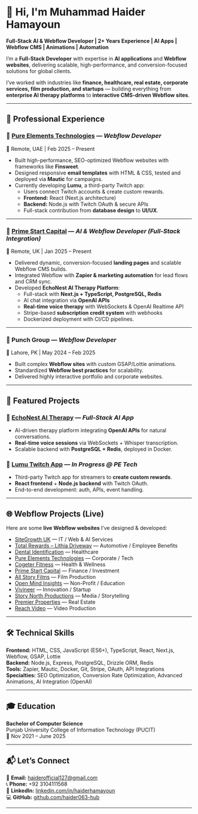 # 👋 Hi, I'm Muhammad Haider Hamayoun

**Full-Stack AI & Webflow Developer | 2+ Years Experience | AI Apps | Webflow CMS | Animations | Automation**

I’m a **Full-Stack Developer** with expertise in **AI applications** and **Webflow websites**, delivering scalable, high-performance, and conversion-focused solutions for global clients.  

I’ve worked with industries like **finance, healthcare, real estate, corporate services, film production, and startups** — building everything from **enterprise AI therapy platforms** to **interactive CMS-driven Webflow sites**.

---

## 💼 Professional Experience

### 🔹 [Pure Elements Technologies](https://www.petech.ae/) — *Webflow Developer*  
📍 Remote, UAE | Feb 2025 – Present  
- Built high-performance, SEO-optimized Webflow websites with frameworks like **Finsweet**.  
- Designed responsive **email templates** with HTML & CSS, tested and deployed via **Mautic** for campaigns.  
- Currently developing **Lumu**, a third-party Twitch app:  
  - Users connect Twitch accounts & create custom rewards.  
  - **Frontend:** React (Next.js architecture)  
  - **Backend:** Node.js with Twitch OAuth & secure APIs  
  - Full-stack contribution from **database design** to **UI/UX**.  

---

### 🔹 [Prime Start Capital](https://www.primestart.capital/) — *AI & Webflow Developer (Full-Stack Integration)*  
📍 Remote, UK | Jan 2025 – Present  
- Delivered dynamic, conversion-focused **landing pages** and scalable Webflow CMS builds.  
- Integrated Webflow with **Zapier & marketing automation** for lead flows and CRM sync.  
- Developed **EchoNest AI Therapy Platform**:  
  - Full-stack with **Next.js + TypeScript, PostgreSQL, Redis**  
  - AI chat integration via **OpenAI APIs**  
  - **Real-time voice therapy** with WebSockets & OpenAI Realtime API  
  - Stripe-based **subscription credit system** with webhooks  
  - Dockerized deployment with CI/CD pipelines.  

---

### 🔹 Punch Group — *Webflow Developer*  
📍 Lahore, PK | May 2024 – Feb 2025  
- Built complex **Webflow sites** with custom GSAP/Lottie animations.  
- Standardized **Webflow best practices** for scalability.  
- Delivered highly interactive portfolio and corporate websites.  

---

## 🚀 Featured Projects

### 🔹 **[EchoNest AI Therapy](#)** — *Full-Stack AI App*  
- AI-driven therapy platform integrating **OpenAI APIs** for natural conversations.  
- **Real-time voice sessions** via WebSockets + Whisper transcription.  
- Scalable backend with **PostgreSQL + Redis**, deployed in Docker.  

### 🔹 **[Lumu Twitch App](#)** — *In Progress @ PE Tech*  
- Third-party Twitch app for streamers to **create custom rewards**.  
- **React frontend** + **Node.js backend** with Twitch OAuth.  
- End-to-end development: auth, APIs, event handling.  

---

## 🌐 Webflow Projects (Live)

Here are some **live Webflow websites** I’ve designed & developed:  

- [SiteGrowth UK](https://www.sitegrowth.co.uk/) — IT / Web & AI Services  
- [Total Rewards – Lithia Driveway](https://totalrewards.lithiadriveway.com/) — Automotive / Employee Benefits  
- [Dental Identification](https://www.dentalid.app/) — Healthcare  
- [Pure Elements Technologies](https://www.petech.ae/) — Corporate / Tech  
- [Cogeter Fitness](https://fitness.cogeter.com/) — Health & Wellness  
- [Prime Start Capital](https://www.primestart.capital/) — Finance / Investment  
- [All Story Films](https://www.allstoryfilms.com/) — Film Production  
- [Open Mind Insights](https://www.tntopenmind.org/) — Non-Profit / Education  
- [Vivineer](https://www.vivineer.com/) — Innovation / Startup  
- [Story North Productions](https://storynorthproductions.com/) — Media / Storytelling  
- [Premier Properties](https://www.premierproperties.ae/) — Real Estate  
- [Reach Video](https://reachvideo.co.uk/) — Video Production  

---

## 🛠 Technical Skills

**Frontend:** HTML, CSS, JavaScript (ES6+), TypeScript, React, Next.js, Webflow, GSAP, Lottie  
**Backend:** Node.js, Express, PostgreSQL, Drizzle ORM, Redis  
**Tools:** Zapier, Mautic, Docker, Git, Stripe, OAuth, API Integrations  
**Specialties:** SEO Optimization, Conversion Rate Optimization, Advanced Animations, AI Integration (OpenAI)  

---

## 🎓 Education

**Bachelor of Computer Science**  
Punjab University College of Information Technology (PUCIT)  
📅 Nov 2021 – June 2025  

---

## 📬 Let’s Connect

📧 **Email:** [haiderofficial127@gmail.com](mailto:haiderofficial127@gmail.com)  
📞 **Phone:** +92 3104111568  
🔗 **LinkedIn:** [linkedin.com/in/haiderhamayoun](https://www.linkedin.com/in/haiderhamayoun)  
💻 **GitHub:** [github.com/haider063-hub](https://github.com/haider063-hub)  

---
